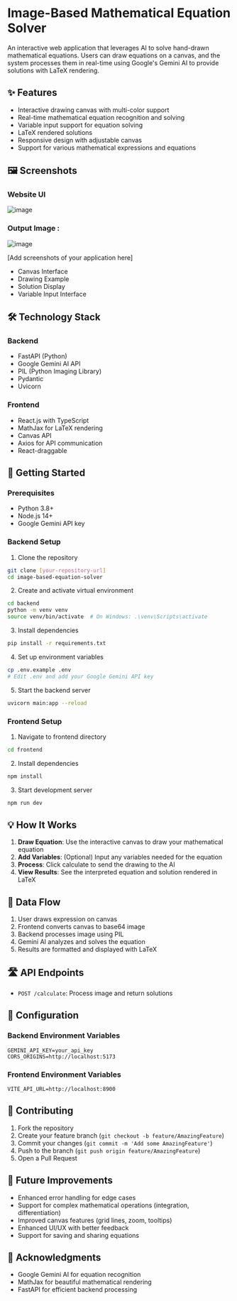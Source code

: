 # Image-Based Mathematical Equation Solver

An interactive web application that leverages AI to solve hand-drawn mathematical equations. Users can draw equations on a canvas, and the system processes them in real-time using Google's Gemini AI to provide solutions with LaTeX rendering.

## ✨ Features

- Interactive drawing canvas with multi-color support
- Real-time mathematical equation recognition and solving
- Variable input support for equation solving
- LaTeX rendered solutions
- Responsive design with adjustable canvas
- Support for various mathematical expressions and equations

## 🖼️ Screenshots

### Website UI

![image](https://github.com/user-attachments/assets/3c197213-12d2-4107-81b1-fc60fd539a6d)

### Output Image :


![image](https://github.com/user-attachments/assets/c4d0db54-98d7-412f-a771-ce9a68ba912a)


[Add screenshots of your application here]
- Canvas Interface
- Drawing Example
- Solution Display
- Variable Input Interface

## 🛠️ Technology Stack

### Backend
- FastAPI (Python)
- Google Gemini AI API
- PIL (Python Imaging Library)
- Pydantic
- Uvicorn

### Frontend
- React.js with TypeScript
- MathJax for LaTeX rendering
- Canvas API
- Axios for API communication
- React-draggable

## 🚀 Getting Started

### Prerequisites
- Python 3.8+
- Node.js 14+
- Google Gemini API key

### Backend Setup

1. Clone the repository
```bash
git clone [your-repository-url]
cd image-based-equation-solver
```

2. Create and activate virtual environment
```bash
cd backend
python -m venv venv
source venv/bin/activate  # On Windows: .\venv\Scripts\activate
```

3. Install dependencies
```bash
pip install -r requirements.txt
```

4. Set up environment variables
```bash
cp .env.example .env
# Edit .env and add your Google Gemini API key
```

5. Start the backend server
```bash
uvicorn main:app --reload
```

### Frontend Setup

1. Navigate to frontend directory
```bash
cd frontend
```

2. Install dependencies
```bash
npm install
```

3. Start development server
```bash
npm run dev
```

## 💡 How It Works

1. **Draw Equation**: Use the interactive canvas to draw your mathematical equation
2. **Add Variables**: (Optional) Input any variables needed for the equation
3. **Process**: Click calculate to send the drawing to the AI
4. **View Results**: See the interpreted equation and solution rendered in LaTeX

## 🔄 Data Flow

1. User draws expression on canvas
2. Frontend converts canvas to base64 image
3. Backend processes image using PIL
4. Gemini AI analyzes and solves the equation
5. Results are formatted and displayed with LaTeX

## 🛣️ API Endpoints

- `POST /calculate`: Process image and return solutions


## 🔧 Configuration

### Backend Environment Variables
```
GEMINI_API_KEY=your_api_key
CORS_ORIGINS=http://localhost:5173
```

### Frontend Environment Variables
```
VITE_API_URL=http://localhost:8900
```

## 🤝 Contributing

1. Fork the repository
2. Create your feature branch (`git checkout -b feature/AmazingFeature`)
3. Commit your changes (`git commit -m 'Add some AmazingFeature'`)
4. Push to the branch (`git push origin feature/AmazingFeature`)
5. Open a Pull Request

## 📝 Future Improvements

- Enhanced error handling for edge cases
- Support for complex mathematical operations (integration, differentiation)
- Improved canvas features (grid lines, zoom, tooltips)
- Enhanced UI/UX with better feedback
- Support for saving and sharing equations


## 👏 Acknowledgments

- Google Gemini AI for equation recognition
- MathJax for beautiful mathematical rendering
- FastAPI for efficient backend processing


